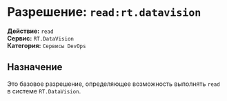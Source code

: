 # Разрешение: `read:rt.datavision`

**Действие:** `read`  
**Сервис:** `RT.DataVision`  
**Категория:** `Сервисы DevOps`

## Назначение
Это базовое разрешение, определяющее возможность выполнять `read` в системе `RT.DataVision`.
